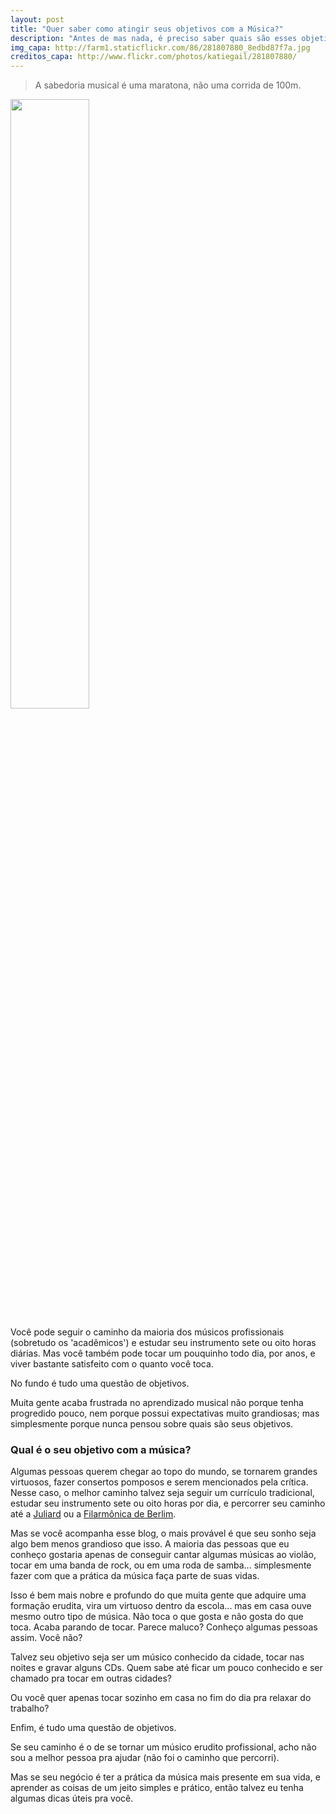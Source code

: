 ```yaml
---
layout: post
title: "Quer saber como atingir seus objetivos com a Música?"
description: "Antes de mas nada, é preciso saber quais são esses objetivos. O que você quer estudando música?"
img_capa: http://farm1.staticflickr.com/86/281807880_8edbd87f7a.jpg
creditos_capa: http://www.flickr.com/photos/katiegail/281807880/
---
```


<blockquote class="">
  A sabedoria musical é uma maratona, não uma corrida de 100m. 
</blockquote>

<a href="{{page.creditos_capa}}" target="_blank">
  <img src="{{page.img_capa}}" style='width:50%' class="deslocado" />
</a>

Você pode seguir o caminho da maioria dos músicos profissionais (sobretudo os 'acadêmicos') e estudar seu instrumento sete ou oito horas diárias. Mas você também pode tocar um pouquinho todo dia, por anos, e viver bastante satisfeito com o quanto você toca.

No fundo é tudo uma questão de objetivos.

Muita gente acaba frustrada no aprendizado musical não porque tenha progredido pouco, nem porque possui expectativas muito grandiosas; mas simplesmente porque nunca pensou sobre quais são seus objetivos.

### Qual é o seu objetivo com a música?

Algumas pessoas querem chegar ao topo do mundo, se tornarem grandes virtuosos, fazer consertos pomposos e serem mencionados pela crítica. Nesse caso, o melhor caminho talvez seja seguir um currículo tradicional, estudar seu instrumento sete ou oito horas por dia, e percorrer seu caminho até a [Juliard](http://www.juilliard.edu/) ou a [Filarmônica de Berlim](http://www.berliner-philharmoniker.de/en/).

Mas se você acompanha esse blog, o mais provável é que seu sonho seja algo bem menos grandioso que isso. A maioria das pessoas que eu conheço gostaria apenas de conseguir cantar algumas músicas ao violão, tocar em uma banda de rock, ou em uma roda de samba... simplesmente fazer com que a prática da música faça parte de suas vidas.

Isso é bem mais nobre e profundo do que muita gente que adquire uma formação erudita, vira um virtuoso dentro da escola... mas em casa ouve mesmo outro tipo de música. Não toca o que gosta e não gosta do que toca. Acaba parando de tocar. Parece maluco? Conheço algumas pessoas assim. Você não?

Talvez seu objetivo seja ser um músico conhecido da cidade, tocar nas noites e gravar alguns CDs. Quem sabe até ficar um pouco conhecido e ser chamado pra tocar em outras cidades?

Ou você quer apenas tocar sozinho em casa no fim do dia pra relaxar do trabalho?

Enfim, é tudo uma questão de objetivos.

Se seu caminho é o de se tornar um músico erudito profissional, acho não sou a melhor pessoa pra ajudar (não foi o caminho que percorri). 

Mas se seu negócio é ter a prática da música mais presente em sua vida, e aprender as coisas de um jeito simples e prático, então talvez eu tenha algumas dicas úteis pra você.

